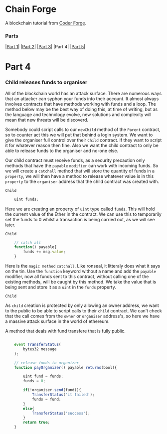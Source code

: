 # Chain Forge

A blockchain tutorial from [Coder Forge](http://coderforge.io).

### Parts
|[Part 1](https://github.com/coder-forge/chain-forge/tree/part-1)|
|[Part 2](https://github.com/coder-forge/chain-forge/tree/part-2)|
|[Part 3](https://github.com/coder-forge/chain-forge/tree/part-3)|
|Part 4|
|[Part 5](https://github.com/coder-forge/chain-forge/tree/part-5)|

# Part 4

### Child releases funds to organiser

All of the blockchain world has an attack surface. There are numerous ways that
an attacker can syphon your funds into their account. It almost always
involves contracts that have methods working with funds and a loop. The method
below may be the best way of doing this, at time of writing, but as the
language and technology evolve, new solutions and complexity will mean that new
threats will be discoverd.

Somebody could script calls to our `newChild` method of the `Parent` contract,
so to counter act this we will put that behind a login system. We want to give
the organiser full control over their `Child` contract. If they want to script
it for whatever reason then fine. Also we want the child contract to only be
able to release funds to the organiser and no-one else.

Our child contract must receive funds, as a security precaution only methods
that have the `payable` `modifier` can work with incoming funds. So we will
create a `catchall` method that will store the quantity of funds in a
`property`, we will then have a method to release whatever value is in this
`property` to the `organiser` address that the child contract was created with.

`Child`

```javascript
    uint funds;
```

Here we are creating an property of `uint` type called `funds`. This will hold
the current value of the Ether in the contract. We can use this to temporarily
set the funds to 0 whilst a transaction is being carried out, as we will see
later.

`Child`

```javascript
    // catch all
    function() payable{
        funds += msg.value;
    }
```

Here is the `magic method` `catchall`. Like ronseal, it litteraly does what it
says on the tin. Use the `function` keyword without a name and add the
`payable` modifier, now all funds sent to this contract, without calling one
of the existing methods, will be caught by this method. We take the value that
is being sent and store it as a `uint` in the `funds` property.

`Child`

As `child` creation is protected by only allowing an owner address, we want to
the public to be able to script calls to their `child` contract. We can't
check that the call comes from the `owner` or `organiser` address's, so here
we have a massive attack surface in the world of ethereum.

A method that deals with fund transfere that is fully public.

```javascript

    event TransferStatus(
        bytes32 message
    );

    // release funds to organizer
    function payOrganizer() payable returns(bool){

        uint fund = funds;
        funds = 0;

        if(!organiser.send(fund)){
            TransferStatus('it failed');
            funds = fund;
        }
        else{
            TransferStatus('success');
        }
        return true;
    }
```
